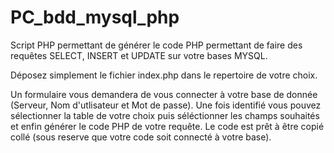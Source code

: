 PC_bdd_mysql_php
=========

Script PHP permettant de générer le code PHP permettant de faire des requêtes SELECT, INSERT et UPDATE sur votre bases MYSQL.

Déposez simplement le fichier index.php dans le repertoire de votre choix.

Un formulaire vous demandera de vous connecter à votre base de donnée (Serveur, Nom d'utlisateur et Mot de passe).
Une fois identifié vous pouvez sélectionner la table de votre choix puis séléctionner les champs souhaités et enfin générer le code PHP de votre requête.
Le code est prêt à être copié collé (sous reserve que votre code soit connecté à votre base).